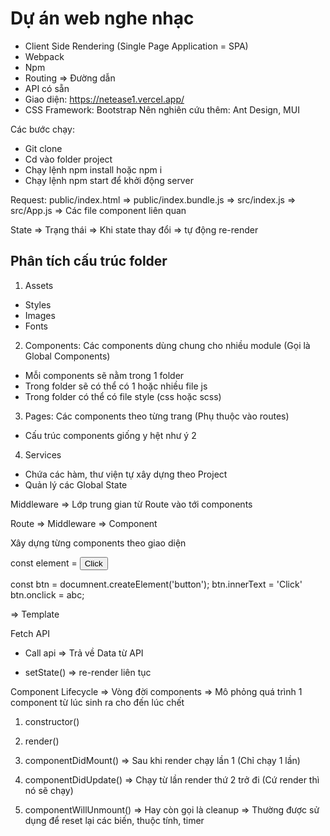 # Dự án web nghe nhạc

- Client Side Rendering (Single Page Application = SPA)
- Webpack
- Npm
- Routing => Đường dẫn
- API có sẵn
- Giao diện: https://netease1.vercel.app/
- CSS Framework: Bootstrap
  Nên nghiên cứu thêm: Ant Design, MUI

Các bước chạy:

- Git clone
- Cd vào folder project
- Chạy lệnh npm install hoặc npm i
- Chạy lệnh npm start để khởi động server

Request: public/index.html => public/index.bundle.js => src/index.js => src/App.js => Các file component liên quan

State => Trạng thái => Khi state thay đổi => tự động re-render

## Phân tích cấu trúc folder

1. Assets

- Styles
- Images
- Fonts

2. Components: Các components dùng chung cho nhiều module (Gọi là Global Components)

- Mỗi components sẽ nằm trong 1 folder
- Trong folder sẽ có thể có 1 hoặc nhiều file js
- Trong folder có thể có file style (css hoặc scss)

3. Pages: Các components theo từng trang (Phụ thuộc vào routes)

- Cấu trúc components giống y hệt như ý 2

4. Services

- Chứa các hàm, thư viện tự xây dựng theo Project
- Quản lý các Global State

Middleware => Lớp trung gian từ Route vào tới components

Route => Middleware => Component

Xây dựng từng components theo giao diện

const element = <button onClick={abc}>Click</button>

const btn = documnent.createElement('button');
btn.innerText = 'Click'
btn.onclick = abc;

=> Template

Fetch API

- Call api => Trả về Data từ API

- setState() => re-render liên tục

Component Lifecycle => Vòng đời components => Mô phỏng quá trình 1 component từ lúc sinh ra cho đến lúc chết

1. constructor()

2. render()

3. componentDidMount() => Sau khi render chạy lần 1 (Chỉ chạy 1 lần)

4. componentDidUpdate() => Chạy từ lần render thứ 2 trở đi (Cứ render thì nó sẽ chạy)

5. componentWillUnmount() => Hay còn gọi là cleanup => Thường được sử dụng để reset lại các biến, thuộc tính, timer
